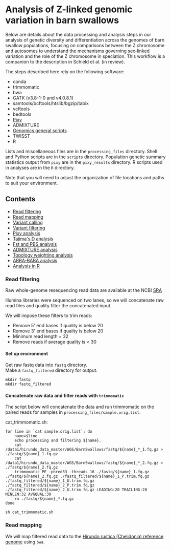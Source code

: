 # Analysis of Z-linked genomic variation in barn swallows

Below are details about the data processing and analysis steps in our analysis of genetic diversity and differentiation across the genomes of barn swallow populations, focusing on comparisons between the Z chromosome and autosomes to understand the mechanisms governing sex-linked variation and the role of the Z chromosome in speciation. This workflow is a companion to the description in Schield et al. (in review).

The steps described here rely on the following software:

* conda
* trimmomatic
* bwa
* GATK (v3.8-1-0 and v4.0.8.1)
* samtools/bcftools/htslib/bgzip/tabix
* vcftools
* bedtools
* [Pixy](https://pixy.readthedocs.io/en/latest/)
* ADMIXTURE
* [Genomics general scripts](https://github.com/simonhmartin/genomics_general)
* TWISST
* R

Lists and miscellaneous files are in the `processing_files` directory.
Shell and Python scripts are in the `scripts` directory.
Population genetic summary statistics output from `pixy` are in the `pixy_results` directory.
R scripts used in analyses are in the `R` directory.

Note that you will need to adjust the organization of file locations and paths to suit your environment.

## Contents

* [Read filtering](#read-filtering)
* [Read mapping](#read-mapping)
* [Variant calling](#variant-calling)
* [Variant filtering](#variant-filtering)
* [Pixy analysis](#pixy-analysis)
* [Tajima's D analysis](#tajimas-d-analysis)
* [Fst and PBS analysis]($fst-pbs-analysis)
* [ADMIXTURE analysis](#admixture-analysis)
* [Topology weighting analysis](#topology-weighting-analysis)
* [ABBA-BABA analysis](#abba-baba-analysis)
* [Analysis in R](#analysis-in-r)

### Read filtering

Raw whole-genome resequencing read data are available at the NCBI [SRA](https://www.ncbi.nlm.nih.gov/bioproject/PRJNA323498/)

Illumina libraries were sequenced on two lanes, so we will concatenate raw read files and quality filter the concatenated input.

We will impose these filters to trim reads:

* Remove 5' end bases if quality is below 20
* Remove 3' end bases if quality is below 20
* Minimum read length = 32
* Remove reads if average quality is < 30

#### Set up environment

Get raw fastq data into `fastq` directory. <br /> Make a `fastq_filtered` directory for output.

```
mkdir fastq
mkdir fastq_filtered
```

#### Concatenate raw data and filter reads with `trimmomatic`

The script below will concatenate the data and run trimmomatic on the paired reads for samples in `processing_files/sample.orig.list`.

cat_trimmomatic.sh:

```
for line in `cat sample.orig.list`; do
	name=$line
	echo processing and filtering ${name}.
	cat /data1/hirundo_data_master/WGS/BarnSwallows/fastq/${name}_*_1.fq.gz > ./fastq/${name}_1.fq.gz
	cat /data1/hirundo_data_master/WGS/BarnSwallows/fastq/${name}_*_2.fq.gz > ./fastq/${name}_2.fq.gz
	trimmomatic PE -phred33 -threads 16 ./fastq/${name}_1.fq.gz ./fastq/${name}_2.fq.gz ./fastq_filtered/${name}_1_P.trim.fq.gz ./fastq_filtered/${name}_1_U.trim.fq.gz ./fastq_filtered/${name}_2_P.trim.fq.gz ./fastq_filtered/${name}_2_U.trim.fq.gz LEADING:20 TRAILING:20 MINLEN:32 AVGQUAL:30
	rm ./fastq/${name}_*.fq.gz
done
```

`sh cat_trimmomatic.sh`

### Read mapping

We will map filtered read data to the [Hirundo rustica (Chelidonia) reference genome](http://gigadb.org/dataset/view/id/100531) using `bwa`.